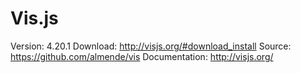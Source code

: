 Vis.js
======

Version: 4.20.1
Download: http://visjs.org/#download_install
Source: https://github.com/almende/vis
Documentation: http://visjs.org/